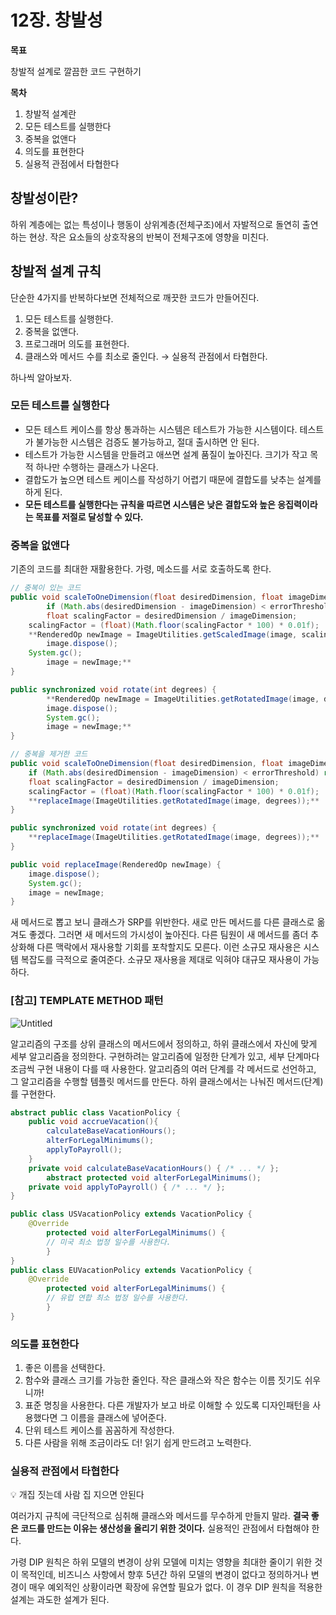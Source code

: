 # 12장. 창발성

**목표**

창발적 설계로 깔끔한 코드 구현하기

**목차**

1. 창발적 설계란
2. 모든 테스트를 실행한다
3. 중복을 없앤다
4. 의도를 표현한다
5. 실용적 관점에서 타협한다

## 창발성이란?

하위 계층에는 없는 특성이나 행동이 상위계층(전체구조)에서 자발적으로 돌연히 출연하는 현상. 작은 요소들의 상호작용의 반복이 전체구조에 영향을 미친다.

## 창발적 설계 규칙

단순한 4가지를 반복하다보면 전체적으로 깨끗한 코드가 만들어진다.

1. 모든 테스트를 실행한다.
2. 중복을 없앤다.
3. 프로그래머 의도를 표현한다.
4. 클래스와 메서드 수를 최소로 줄인다. → 실용적 관점에서 타협한다.

하나씩 알아보자.

### 모든 테스트를 실행한다

- 모든 테스트 케이스를 항상 통과하는 시스템은 테스트가 가능한 시스템이다. 테스트가 불가능한 시스템은 검증도 불가능하고, 절대 출시하면 안 된다.
- 테스트가 가능한 시스템을 만들려고 애쓰면 설계 품질이 높아진다. 크기가 작고 목적 하나만 수행하는 클래스가 나온다.
- 결합도가 높으면 테스트 케이스를 작성하기 어렵기 때문에
 결합도를 낮추는 설계를 하게 된다.
- **모든 테스트를 실행한다는 규칙을 따르면 시스템은 낮은 결합도와 높은 응집력이라는 목표를 저절로 달성할 수 있다.**

### 중복을 없앤다

기존의 코드를 최대한 재활용한다. 가령, 메소드를 서로 호출하도록 한다.

```java
// 중복이 있는 코드
public void scaleToOneDimension(float desiredDimension, float imageDimension) {    
		if (Math.abs(desiredDimension - imageDimension) < errorThreshold) return;    
		float scalingFactor = desiredDimension / imageDimension;
    scalingFactor = (float)(Math.floor(scalingFactor * 100) * 0.01f);
    **RenderedOp newImage = ImageUtilities.getScaledImage(image, scalingFactor, scalingFactor);    
		image.dispose();
    System.gc();    
		image = newImage;**
}

public synchronized void rotate(int degrees) {    
		**RenderedOp newImage = ImageUtilities.getRotatedImage(image, degrees);    
		image.dispose();    
		System.gc();    
		image = newImage;**
}
```

```java
// 중복을 제거한 코드
public void scaleToOneDimension(float desiredDimension, float imageDimension) {
    if (Math.abs(desiredDimension - imageDimension) < errorThreshold) return;
    float scalingFactor = desiredDimension / imageDimension;
    scalingFactor = (float)(Math.floor(scalingFactor * 100) * 0.01f);
    **replaceImage(ImageUtilities.getRotatedImage(image, degrees));**
}

public synchronized void rotate(int degrees) {
    **replaceImage(ImageUtilities.getRotatedImage(image, degrees));**
}

public void replaceImage(RenderedOp newImage) {
    image.dispose();
    System.gc();
    image = newImage;
}
```

새 메서드로 뽑고 보니 클래스가 SRP를 위반한다. 새로 만든 메서드를 다른 클래스로 옮겨도 좋겠다. 그러면 새 메서드의 가시성이 높아진다. 다른 팀원이 새 메서드를 좀더 추상화해 다른 맥락에서 재사용할 기회를 포착할지도 모른다. 이런 소규모 재사용은 시스템 복잡도를 극적으로 줄여준다. 소규모 재사용을 제대로 익혀야 대규모 재사용이 가능하다.

### [참고] TEMPLATE METHOD 패턴

![Untitled](https://user-images.githubusercontent.com/53958188/176444534-a91f7eeb-2671-4c33-8be7-ac46461224b6.png)

알고리즘의 구조를 상위 클래스의 메서드에서 정의하고, 
하위 클래스에서 자신에 맞게 세부 알고리즘을 정의한다. 구현하려는 알고리즘에 일정한 단계가 있고, 세부 단계마다 조금씩 구현 내용이 다를 때 사용한다. 알고리즘의 여러 단계를 각 메서드로 선언하고, 그 알고리즘을 수행할 템플릿 메서드를 만든다. 하위 클래스에서는 나눠진 메서드(단계)를 구현한다.

```java
abstract public class VacationPolicy {
    public void accrueVacation(){
        calculateBaseVacationHours();
        alterForLegalMinimums();
        applyToPayroll();
    }
    private void calculateBaseVacationHours() { /* ... */ };    
		abstract protected void alterForLegalMinimums();
    private void applyToPayroll() { /* ... */ };
}

public class USVacationPolicy extends VacationPolicy {
    @Override 
		protected void alterForLegalMinimums() {
        // 미국 최소 법정 일수를 사용한다.    
		}
} 
public class EUVacationPolicy extends VacationPolicy {
    @Override
		protected void alterForLegalMinimums() {
        // 유럽 연합 최소 법정 일수를 사용한다.    
		}
}
```

### 의도를 표현한다

1. 좋은 이름을 선택한다.
2. 함수와 클래스 크기를 가능한 줄인다. 작은 클래스와 작은 함수는 이름 짓기도 쉬우니까!
3. 표준 명칭을 사용한다. 다른 개발자가 보고 바로 이해할 수 있도록 디자인패턴을 사용했다면 그 이름을 클래스에 넣어준다.
4. 단위 테스트 케이스를 꼼꼼하게 작성한다.
5. 다른 사람을 위해 조금이라도 더! 읽기 쉽게 만드려고 노력한다.

### 실용적 관점에서 타협한다

<aside>
💡 개집 짓는데 사람 집 지으면 안된다

</aside>

여러가지 규칙에 극단적으로 심취해 클래스와 메서드를 무수하게 만들지 말라. **결국 좋은 코드를 만드는 이유는 생산성을 올리기 위한 것이다.** 실용적인 관점에서 타협해야 한다.

가령 DIP 원칙은 하위 모델의 변경이 상위 모델에 미치는 영향을 최대한 줄이기 위한 것이 목적인데, 비즈니스 사항에서 향후 5년간 하위 모델의 변경이 없다고 정의하거나 변경이 매우 예외적인 상황이라면 확장에 유연할 필요가 없다. 이 경우 DIP 원칙을 적용한 설계는 과도한 설계가 된다.
